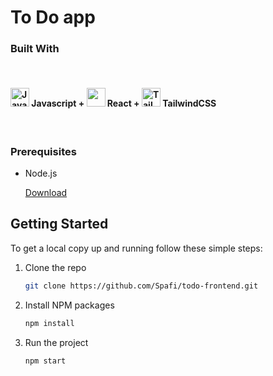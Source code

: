 # To Do app

### Built With

<br>

#### <img src="https://img.icons8.com/color/48/000000/javascript.png" alt="JavaScript" height="30" /> Javascript + <img src="https://img.icons8.com/color/48/000000/react-native.png" height="30"/> React + <img src="https://seeklogo.com/images/T/tailwind-css-logo-5AD4175897-seeklogo.com.png" alt="TailwindCSS" height="30" > TailwindCSS

<br>

### Prerequisites

- Node.js

  [Download](https://nodejs.org/en/download/)

## Getting Started

To get a local copy up and running follow these simple steps:

1. Clone the repo
   ```sh
   git clone https://github.com/Spafi/todo-frontend.git
   ```
2. Install NPM packages
   ```sh
   npm install
   ```
3. Run the project
   ```
   npm start
   ```

